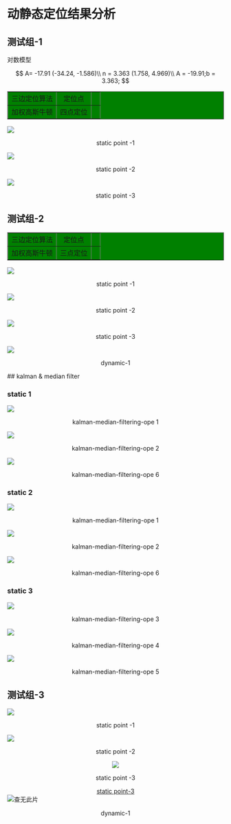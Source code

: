 # 动静态定位结果分析

## 测试组-1

对数模型

$$
A= -17.91  (-34.24, -1.586)\\
n = 3.363  (1.758, 4.969)\\
A = -19.91;b = 3.363;
$$


<table border="1" bgcolor="green">
<tr>
<td align="center">三边定位算法</td>
<td align="center">定位点</td>
<td align="center">&nbsp</td>
</tr>
<tr>
<td align="center">加权高斯牛顿</td>
<td align="center">四点定位</td>
<td align="center">&nbsp</td>
</tr>
</table>

<div>
    <img src="img/temp-location/location-static-1-1.png">
    <p align="center"> static point -1 </p>
</div>
<div>
    <img src="img/temp-location/location-static-1-2.png">
    <p align="center"> static point -2 </p>
</div>
<div>
    <img src="img/temp-location/location-static-1-3.png">
    <p align="center"> static point -3 </p>
</div>

## 测试组-2

<table border="1" bgcolor="green">
<tr>
<td align="center">三边定位算法</td>
<td align="center">定位点</td>
<td align="center">&nbsp</td>
</tr>
<tr>
<td align="center">加权高斯牛顿</td>
<td align="center">三点定位</td>
<td align="center">&nbsp</td>
</tr>
</table>
<div>
    <img src="img/temp-location/location-static-2-1.png">
    <p align="center"> static point -1 </p>
</div>
<div>
    <img src="img/temp-location/location-static-2-2.png">
    <p align="center"> static point -2 </p>
</div>
<div>
    <img src="img/temp-location/location-static-2-3.png">
    <p align="center"> static point -3 </p>
</div>
<div>
    <img src="img/temp-location/dynamic-1.png">
    <p align="center"> dynamic-1 </p>
</div>
## kalman & median filter

### static 1

<div>
    <img src="img/kalman-median-filtering-1-ope1.png">
    <p align="center"> kalman-median-filtering-ope 1 </p>
</div>
<div>
    <img src="img/kalman-median-filtering-1-ope2.png">
    <p align="center"> kalman-median-filtering-ope 2 </p>
</div>
<div>
    <img src="img/kalman-median-filtering-1-ope6.png">
    <p align="center"> kalman-median-filtering-ope 6 </p>
</div>

### static 2 

<div>
    <img src="img/kalman-median-filtering-2-ope1.png">
    <p align="center"> kalman-median-filtering-ope 1 </p>
</div>
<div>
    <img src="img/kalman-median-filtering-2-ope2.png">
    <p align="center"> kalman-median-filtering-ope 2 </p>
</div>
<div>
    <img src="img/kalman-median-filtering-2-ope6.png">
    <p align="center"> kalman-median-filtering-ope 6 </p>
</div>

### static 3

<div>
    <img src="img/kalman-median-filtering-3-ope3.png">
    <p align="center"> kalman-median-filtering-ope 3 </p>
</div>
<div>
    <img src="img/kalman-median-filtering-3-ope4.png">
    <p align="center"> kalman-median-filtering-ope 4 </p>
</div>
<div>
    <img src="img/kalman-median-filtering-3-ope5.png">
    <p align="center"> kalman-median-filtering-ope 5 </p>
</div>


## 测试组-3

<div>
    <img src="img/position-1.png">
    <p align="center"> static point -1 </p>
</div>
<div>
    <img src="img/position-2.png">
    <p align="center"> static point -2 </p>
</div>
<div align="center">
    <img src="img/position-3.png">
    <p align="center"> static point -3 </p>
    <a href="D:\Code\BlueTooth\pos_bluetooth_matlab\Doc\img\position-3.png">static point-3</a>
</div>
<div>
    <img src="img/dynamic-1.png" alt="查无此片">
    <p align="center"> dynamic-1 </p>
</div>

